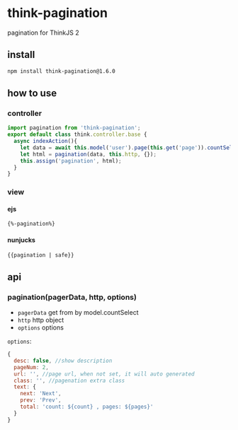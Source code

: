 # think-pagination

pagination for ThinkJS 2

## install

```sh
npm install think-pagination@1.6.0
```

## how to use

### controller

```js
import pagination from 'think-pagination';
export default class think.controller.base {
  async indexAction(){
    let data = await this.model('user').page(this.get('page')).countSelect();
    let html = pagination(data, this.http, {});
    this.assign('pagination', html);
  }
}
```

### view

#### ejs

```html
{%-pagination%}
```

#### nunjucks

```html
{{pagination | safe}}
```

## api

### pagination(pagerData, http, options)

* `pagerData`  get from by model.countSelect
* `http` http object
* `options` options

`options`:

```js
{
  desc: false, //show description
  pageNum: 2, 
  url: '', //page url, when not set, it will auto generated
  class: '', //pagenation extra class
  text: {
    next: 'Next',
    prev: 'Prev',
    total: 'count: ${count} , pages: ${pages}'
  }
}
```
